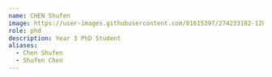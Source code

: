```yaml
---
name: CHEN Shufen
image: https://user-images.githubusercontent.com/81615397/274233182-128f933a-7889-4be6-9680-734f302b1b33.jpg
role: phd
description: Year 3 PhD Student
aliases:
  - Chen Shufen
  - Shufen Chen
---
```

